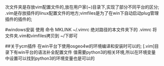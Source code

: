 #
次文件夹是存放vim配置文件的,放在用户家(~)目录下,实现了部分不同平台的区分;
.vim是存放插件的linux配置文件的地方;vimfiles是为了在win下自动启动plug管理插件的插件的;

#windows安装
使用 命令 MKLINK ~/.vimrc 绝对路径的本文件夹下的 .vimrc
将文件夹.vim和vimfiles拷贝到 ~/下即可


##关于ycm插件
在win平台下使用osgeo4w的环境编译和安装时可以的; [.vim]目录下有win平台的语法补全配置文件
值需要python3的相关环境,所以在环境变量中设置可以找到python3的环境变量也是可以的

